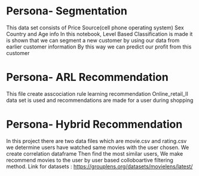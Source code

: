 # Persona- Segmentation
This data set consists of Price Source(cell phone operating system) Sex  Country and Age info
In this notebook, Level Based Classification is made 
it is shown that we can segment a new customer by using our data from earlier customer information
By this way we can predict our profit from this customer
# Persona- ARL Recommendation
This file create asscociation rule learning recommendation 
Online_retail_II data set is used and recommendations are made for a user during shopping 
# Persona- Hybrid Recommendation
In this project there are two data files which are movie.csv and rating.csv
we determine users have watched same movies with the user chosen.
We create correlation dataframe Then find the most similar users,
We make recommend movies to the user by user based colloboartive filtering method.
Link for datasets : https://grouplens.org/datasets/movielens/latest/
